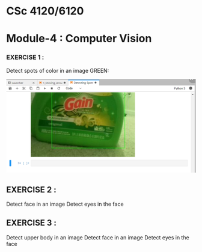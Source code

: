 # CSc 4120/6120

 # Module-4 : Computer Vision
 
 ### EXERCISE 1 : 
 Detect spots of color in an image
  GREEN:
 
 ![](Exercise%201/green-color.png)
 
 ## EXERCISE 2 : 
  Detect face in an image
   Detect eyes in the face 
 
 ## EXERCISE 3 : 
  Detect upper body in an image
    Detect face in an image
      Detect eyes in the face 

